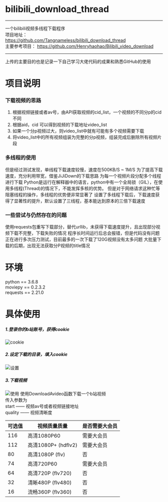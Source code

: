 # bilibili_download_thread
***
一个bilibili视频多线程下载程序  
项目地址：  
https://github.com/Tangnameless/bilibili_download_thread  
主要参考项目：
https://github.com/Henryhaohao/Bilibili_video_download  
***
上传的主要目的也是记录一下自己学习大佬代码的成果和熟悉GitHub的使用

# 项目说明
### 下载视频的思路
1. 根据视频链接或者av号，由API获取视频的cid_list，一个视频的不同分p的cid不同
2. 根据aid，cid 可以得到视频的下载地址video_list
3. 如果一个分p视频过大，则video_list中就有可能有多个视频需要下载
4. 将video_list中的所有视频组装为完整的分p视频，组装完成后删除所有视频片段
### 多线程的使用
但是经过测试发现，单线程下载速度较慢，速度在500KB/S ~ 1M/S
为了提高下载速度，充分利用带宽，借鉴JiJiDown的下载思路
为每一个视频片段分配多个线程进行下载
Python是运行在解释器中的语言，python中有一个全局锁（GIL），在使用多线程(Thread)的情况下，不能发挥多核的优势。
但是对于网络请求这种忙等阻塞线程的操作，多线程的优势便非常显著了
设置了多线程下载后，下载速度获得了显著性的提升，默认设置了三线程，基本能达到原本的三倍下载速度
### 一些尝试与仍然存在的问题
使用requests包重写下载部分，替代urllib，未获得下载速度提升，且出现部分视频下载不完整，下载失败的情况
程序长时间运行后总会报错，但是代码没有问题
正在进行多次压力测试，目前最多的一次下载了120G视频没有太多问题
大批量下载的后期，出现无法获取分P视频的title情况

# 环境
python == 3.6.8  
moviepy == 0.2.3.2  
requests == 2.21.0  

# 具体使用
##### 1.登录你的b站账号，获得cookie
![cookie](https://github.com/Tangnameless/bilibili_download_thread/tree/master/picture/cookie位置.png)
##### 2.设定下载的目录，填入cookie
![设置](https://github.com/Tangnameless/bilibili_download_thread/tree/master/picture/设置.png)
##### 3.下载视频
![使用](https://github.com/Tangnameless/bilibili_download_thread/tree/master/picture/使用示例.png)
使用DownloadAvideo函数下载一个b站视频  
传入参数为  
start —— 视频av号或者视频链接地址  
quality —— 视频清晰度  

可选值 | 视频质量质量 |是否需要大会员
-|-|-
116 | 高清1080P60 |需要大会员
112 | 高清1080P+ (hdflv2) |需要大会员
80 |高清1080P (flv)|否
74 |高清720P60 |需要大会员
64 |高清720P (flv720)|否
32 |清晰480P (flv480)|否
16 |流畅360P (flv360)|否

